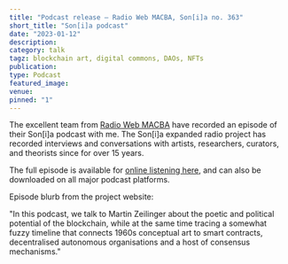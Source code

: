 ```yaml
---
title: "Podcast release – Radio Web MACBA, Son[i]a no. 363"
short_title: "Son[i]a podcast"
date: "2023-01-12"
description:
category: talk
tagz: blockchain art, digital commons, DAOs, NFTs
publication:
type: Podcast
featured_image:
venue:
pinned: "1"
---
```


The excellent team from [Radio Web MACBA](https://rwm.macba.cat/en/about-rwm) have recorded an episode of their Son[i]a podcast with me. The Son[i]a expanded radio project has recorded interviews and conversations with artists, researchers, curators, and theorists since for over 15 years.

The full episode is available for [online listening here](https://rwm.macba.cat/en/sonia/sonia-363-martin-zeilinger), and can also be downloaded on all major podcast platforms.

Episode blurb from the project website:

"In this podcast, we talk to Martin Zeilinger about the poetic and political potential of the blockchain, while at the same time tracing a somewhat fuzzy timeline that connects 1960s conceptual art to smart contracts, decentralised autonomous organisations and a host of consensus mechanisms."
